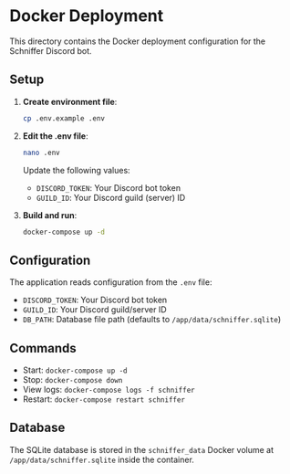 # Docker Deployment

This directory contains the Docker deployment configuration for the Schniffer Discord bot.

## Setup

1. **Create environment file**:
   ```bash
   cp .env.example .env
   ```

2. **Edit the .env file**:
   ```bash
   nano .env
   ```
   
   Update the following values:
   - `DISCORD_TOKEN`: Your Discord bot token
   - `GUILD_ID`: Your Discord guild (server) ID

3. **Build and run**:
   ```bash
   docker-compose up -d
   ```

## Configuration

The application reads configuration from the `.env` file:

- `DISCORD_TOKEN`: Your Discord bot token
- `GUILD_ID`: Your Discord guild/server ID  
- `DB_PATH`: Database file path (defaults to `/app/data/schniffer.sqlite`)

## Commands

- Start: `docker-compose up -d`
- Stop: `docker-compose down`
- View logs: `docker-compose logs -f schniffer`
- Restart: `docker-compose restart schniffer`

## Database

The SQLite database is stored in the `schniffer_data` Docker volume at `/app/data/schniffer.sqlite` inside the container.
